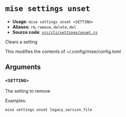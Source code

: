 # `mise settings unset`

- **Usage**: `mise settings unset <SETTING>`
- **Aliases**: `rm`, `remove`, `delete`, `del`
- **Source code**: [`src/cli/settings/unset.rs`](https://github.com/jdx/mise/blob/main/src/cli/settings/unset.rs)

Clears a setting

This modifies the contents of ~/.config/mise/config.toml

## Arguments

### `<SETTING>`

The setting to remove

Examples:

    mise settings unset legacy_version_file

